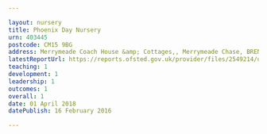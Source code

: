 ```yaml
---

layout: nursery
title: Phoenix Day Nursery
urn: 403445
postcode: CM15 9BG
address: Merrymeade Coach House &amp; Cottages,, Merrymeade Chase, BRENTWOOD, Essex, CM15 9BG
latestReportUrl: https://reports.ofsted.gov.uk/provider/files/2549214/urn/403445.pdf
teaching: 1
development: 1
leadership: 1
outcomes: 1
overall: 1
date: 01 April 2018 
datePublish: 16 February 2016

---
```

